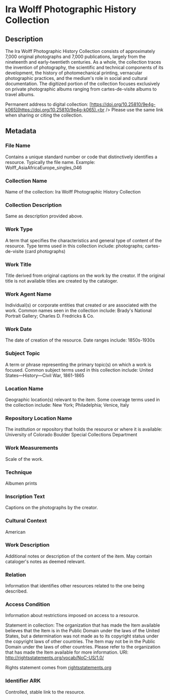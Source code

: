# Ira Wolff Photographic History Collection
## Description
The Ira Wolff Photographic History Collection consists of approximately 7,000 original photographs and 7,000 publications, largely from the nineteenth and early-twentieth centuries. As a whole, the collection traces the invention of photography, the scientific and technical components of its development, the history of photomechanical printing, vernacular photographic practices, and the medium's role in social and cultural documentation. The digitized portion of the collection focuses exclusively on private photographic albums ranging from cartes-de-visite albums to travel albums. 

Permanent address to digital collection: [https://doi.org/10.25810/9e4g-k065](https://doi.org/10.25810/9e4g-k065).<br /> 
Please use the same link when sharing or citing the collection.
## Metadata
### File Name
Contains a unique standard number or code that distinctively identifies a resource. Typically the file name. Example: Wolff_AsiaAfricaEurope_singles_046
### Collection Name
Name of the collection: Ira Wolff Photographic History Collection
### Collection Description
Same as description provided above.
### Work Type
A term that specifies the characteristics and general type of content of the resource. Type terms used in this collection include: photographs; cartes-de-visite (card photographs)
### Work Title
Title derived from original captions on the work by the creator. If the original title is not available titles are created by the cataloger.
### Work Agent Name
Individual(s) or corporate entities that created or are associated with the work. Common names seen in the collection include: Brady's National Portrait Gallery; Charles D. Fredricks & Co.
### Work Date
The date of creation of the resource. Date ranges include: 1850s-1930s
### Subject Topic
A term or phrase representing the primary topic(s) on which a work is focused. Common subject terms used in this collection include: United States—History—Civil War, 1861-1865
### Location Name
Geographic location(s) relevant to the item. Some coverage terms used in the collection include: New York; Philadelphia; Venice, Italy
### Repository Location Name
The institution or repository that holds the resource or where it is available: University of Colorado Boulder Special Collections Department
### Work Measurements
Scale of the work.
### Technique
Albumen prints
### Inscription Text
Captions on the photographs by the creator.
### Cultural Context
American
### Work Description
Additional notes or description of the content of the item. May contain cataloger's notes as deemed relevant.
### Relation
Information that identifies other resources related to the one being described.
### Access Condition
Information about restrictions imposed on access to a resource.

Statement in collection: The organization that has made the Item available believes that the Item is in the Public Domain under the laws of the United States, but a determination was not made as to its copyright status under the copyright laws of other countries. The Item may not be in the Public Domain under the laws of other countries. Please refer to the organization that has made the Item available for more information. URI: http://rightsstatements.org/vocab/NoC-US/1.0/

Rights statement comes from [rightsstatements.org](https://rightsstatements.org/page/1.0/?language=en)
### Identifier ARK
Controlled, stable link to the resource.


